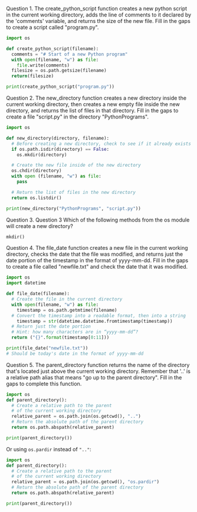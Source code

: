 Question 1. The create_python_script function creates a new python script in the current working directory, adds the line of comments to it declared  by the 'comments' variable, and returns the size of the new file. Fill in the gaps to create a script called "program.py".

```python
import os

def create_python_script(filename):
  comments = "# Start of a new Python program"
  with open(filename, "w") as file:
    file.write(comments)
  filesize = os.path.getsize(filename)
  return(filesize)

print(create_python_script("program.py"))
```

Question 2. The new_directory function creates a new directory inside the current working directory, then creates a new empty file inside the new directory, and returns the list of files in that directory. Fill in the gaps to create a file "script.py" in the directory "PythonPrograms". 

```python
import os

def new_directory(directory, filename):
  # Before creating a new directory, check to see if it already exists
  if os.path.isdir(directory) == False:
    os.mkdir(directory)

  # Create the new file inside of the new directory
  os.chdir(directory)
  with open (filename, "w") as file:
    pass

  # Return the list of files in the new directory
  return os.listdir()

print(new_directory("PythonPrograms", "script.py"))
```

Question 3. Question 3
Which of the following methods from the os module will create a new directory?

```python
mkdir()
```

Question 4. The file_date function creates a new file in the current working directory, checks the date that the file was modified, and returns just the date portion of the timestamp in the format of yyyy-mm-dd. Fill in the gaps to create a file called "newfile.txt" and check the date that it was modified.

```python
import os
import datetime

def file_date(filename):
  # Create the file in the current directory
  with open(filename, "w") as file:
    timestamp = os.path.getmtime(filename)
  # Convert the timestamp into a readable format, then into a string
    timestamp = str(datetime.datetime.fromtimestamp(timestamp))
  # Return just the date portion 
  # Hint: how many characters are in “yyyy-mm-dd”? 
  return ("{}".format(timestamp[0:11]))

print(file_date("newfile.txt")) 
# Should be today's date in the format of yyyy-mm-dd
```

Question 5. The parent_directory function returns the name of the directory that's located just above the current working directory. Remember that '..' is a relative path alias that means "go up to the parent directory". Fill in the gaps to complete this function.

```python
import os
def parent_directory():
  # Create a relative path to the parent 
  # of the current working directory 
  relative_parent = os.path.join(os.getcwd(), "..")
  # Return the absolute path of the parent directory
  return os.path.abspath(relative_parent)

print(parent_directory())
```

Or using `os.pardir` instead of `".."`:

```python
import os
def parent_directory():
  # Create a relative path to the parent 
  # of the current working directory 
  relative_parent = os.path.join(os.getcwd(), "os.pardir")
  # Return the absolute path of the parent directory
  return os.path.abspath(relative_parent)

print(parent_directory())
```
